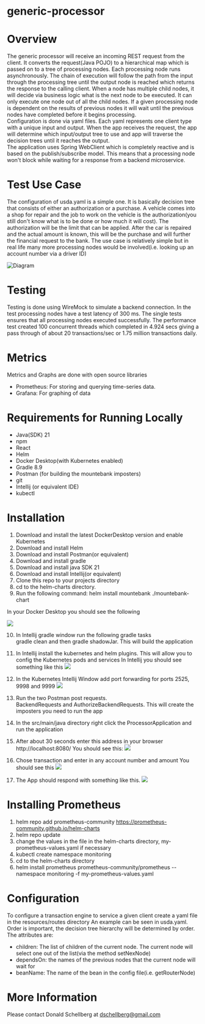 # generic-processor

# Overview
The generic processor will receive an incoming REST request from the client. It converts the
request(Java POJO) to a hierarchical map which is passed on to a tree of processing nodes.
Each processing node runs asynchronously. The chain of execution will follow the path from the
input through the processing tree until the output node is reached which returns the response to
the calling client. When a node has multiple child nodes, it will decide via business logic what is
the next node to be executed. It can only execute one node out of all the child nodes. If a given
processing node is dependent on the results of previous nodes it will wait until the previous
nodes have completed before it begins processing.  
Configuration is done via yaml files. Each yaml represents one client type with a unique input
and output. When the app receives the request, the app will determine which input/output tree
to use and app will traverse the decision trees until it reaches the output.  
The application uses Spring WebClient which is completely reactive and is based on the
publish/subscribe model.  This means that a processing node won't block while waiting
for a response from a backend microservice.  

# Test Use Case

The configuration of usda.yaml is a simple one.  It is basically decision tree that
consists of either an authorization or a purchase.  A vehicle comes into a shop for
repair and the job to work on the vehicle is the authorization(you still don't know what is 
to be done or how much it will cost).  The authorization will be the limit that can be
applied.  After the car is repaired and the actual amount is known, this will be the
purchase and will further the financial request to the bank.  The use case is relatively
simple but in real life many more processing nodes would be involved(i.e. looking up
an account number via a driver ID)


![Diagram](images/GenericProcessor.jpg)

# Testing
Testing is done using WireMock to simulate a backend connection. In the test processing nodes
have a test latency of 300 ms. The single tests ensures that all processing nodes executed
successfully. The performance test created 100 concurrent threads which completed in 4.924
secs giving a pass through of about 20 transactions/sec or 1.75 million transactions daily.

# Metrics
Metrics and Graphs are done with open source libraries
- Prometheus: For storing and querying time-series data.
- Grafana: For graphing of data

# Requirements for Running Locally
- Java(SDK) 21
- npm
- React
- Helm
- Docker Desktop(with Kubernetes enabled)
- Gradle 8.9
- Postman (for building the mountebank imposters)
- git
- Intellij (or equivalent IDE)
- kubectl

# Installation 

1. Download and install the latest DockerDesktop version and enable Kubernetes
2. Download and install Helm
3. Download and install Postman(or equivalent)
4. Download and install gradle
5. Download and install java SDK 21
6. Download and install Intellij(or equivalent)
7. Clone this repo to your projects directory
8. cd to the helm-charts directory.  
9. Run the following command: helm install mountebank ./mountebank-chart

In your Docker Desktop you should see the following

![](images/docker-desktop.jpg)

10. In Intellij gradle window run the following gradle tasks  
    gradle clean and then gradle shadowJar.  This will build the application
11. In Intellij install the kubernetes and helm plugins.  This will allow you to 
    config the Kubernetes pods and services
    In Intellij you should see something like this
    ![](images/kubernetes_window.jpg)
12. In the Kubernetes Intellij Window add port forwarding for ports 2525, 9998 and 9999
    ![](images/port_forwarding.jpg)
13. Run the two Postman post requests.  
    BackendRequests and AuthorizeBackendRequests.
    This will create the imposters you need to run the app

13. In the src/main/java directory right click the ProcessorApplication and
    run the application
14. After about 30 seconds enter this address in your browser
    http://localhost:8080/
    You should see this:
    ![](images/frontend.jpg)
15. Chose transaction and enter in any account number and amount
    You should see this
    ![](images/transaction.jpg)
16. The App should respond with something like this.
    ![](images/transaction_response.jpg)

# Installing Prometheus
1. helm repo add prometheus-community https://prometheus-community.github.io/helm-charts
2. helm repo update
3. change the values in the file in the helm-charts directory, my-prometheus-values.yaml if necessary
4. kubectl create namespace monitoring
5. cd to the helm-charts directory
6. helm install prometheus prometheus-community/prometheus   --namespace monitoring   -f my-prometheus-values.yaml



# Configuration 
  To configure a transaction engine to service a given client create a yaml file in the resources/routes directory
  An example can be seen in usda.yaml.  Order is important, the decision tree hierarchy will be determined by order.
  The attributes are:  
  - children: The list of children of the current node.  The current node will select
    one out of the list(via the method setNexNode)
  - dependsOn: the names of the previous nodes that the current node will wait for
  - beanName: The name of the bean in the config file(i.e. getRouterNode)

# More Information
Please contact Donald Schellberg at dschellberg@gmail.com
    
